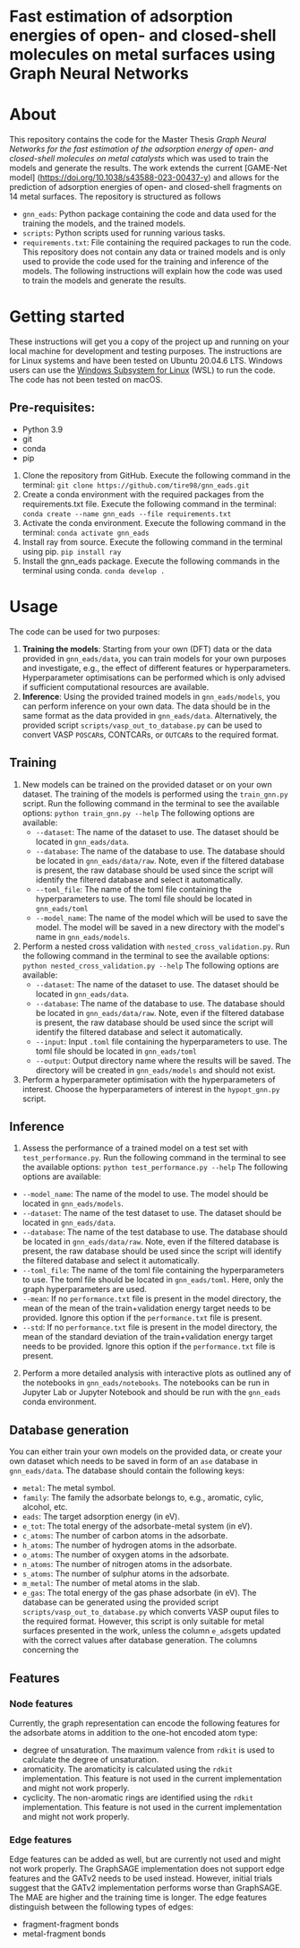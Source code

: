 # Fast estimation of adsorption energies of open- and closed-shell molecules on metal surfaces using Graph Neural Networks
# About
This repository contains the code for the Master Thesis *Graph Neural Networks for the fast estimation of the adsorption energy of open- and closed-shell molecules on metal catalysts* which was used to train the models and generate the results. The work extends the current [GAME-Net model] (https://doi.org/10.1038/s43588-023-00437-y) and allows for the prediction of adsorption energies of open- and closed-shell fragments on 14 metal surfaces. 
 The repository is structured as follows
- `gnn_eads`: Python package containing the code and data used for the training the models, and the trained models.
- `scripts`: Python scripts used for running various tasks.
- `requirements.txt`: File containing the required packages to run the code.
This repository does not contain any data or trained models and is only used to provide the code used for the training and inference of the models. The following instructions will explain how the code was used to train the models and generate the results.
# Getting started
These instructions will get you a copy of the project up and running on your local machine for development and testing purposes. The instructions are for Linux systems and have been tested on Ubuntu 20.04.6 LTS. Windows users can use the [Windows Subsystem for Linux](https://learn.microsoft.com/en-us/windows/wsl/install) (WSL) to run the code. The code has not been tested on macOS.

## Pre-requisites: 
- Python 3.9
- git 
- conda
- pip
1. Clone the repository from GitHub. Execute the following command in the terminal:
`git clone https://github.com/tire98/gnn_eads.git`
2. Create a conda environment with the required packages from the requirements.txt file. Execute the following command in the terminal:
`conda create --name gnn_eads --file requirements.txt`
3. Activate the conda environment. Execute the following command in the terminal:
`conda activate gnn_eads`
4. Install ray from source. Execute the following command in the terminal using pip.
`pip install ray`
5. Install the gnn_eads package. Execute the following commands in the terminal using conda.
`conda develop .`

# Usage
The code can be used for two purposes:
1. **Training the models**: Starting from your own (DFT) data or the data provided in `gnn_eads/data`, you can train models for your own purposes and investigate, e.g., the effect of different features or hyperparameters. Hyperparameter optimisations can be performed which is only advised if sufficient computational resources are available. 
2. **Inference**: Using the provided trained models in `gnn_eads/models`, you can perform inference on your own data. The data should be in the same format as the data provided in `gnn_eads/data`. Alternatively, the provided script `scripts/vasp_out_to_database.py` can be used to convert VASP `POSCAR`s, CONTCARs, or `OUTCAR`s to the required format.


## Training
1. New models can be trained on the provided dataset or on your own dataset. The training of  the models is performed using the `train_gnn.py` script.
    Run the following command in the terminal to see the available options:
    `python train_gnn.py --help`
    The following options are available:
    - `--dataset`: The name of the dataset to use. The dataset should be located in `gnn_eads/data`. 
    - `--database`: The name of the database to use. The database should be located in `gnn_eads/data/raw`. Note, even if the filtered database is present, the raw database should be used since the script will identify the filtered database and select it automatically.
    - `--toml_file`: The name of the toml file containing the hyperparameters to use. The toml file should be located in `gnn_eads/toml` 
    - `--model_name`: The name of the model which will be used to save the model. The model will be saved in a new directory with the model's name in `gnn_eads/models`.
2. Perform a nested cross validation with `nested_cross_validation.py`. 
    Run the following command in the terminal to see the available options:
    `python nested_cross_validation.py --help`
    The following options are available:
    - `--dataset`: The name of the dataset to use. The dataset should be located in `gnn_eads/data`. 
    - `--database`: The name of the database to use. The database should be located in `gnn_eads/data/raw`. Note, even if the filtered database is present, the raw database should be used since the script will identify the filtered database and select it automatically.
    - `--input`: Input `.toml` file containing the hyperparameters to use. The toml file should be located in `gnn_eads/toml`
    - `--output`: Output directory name where the results will be saved. The directory will be created in `gnn_eads/models` and should not exist.
3. Perform a hyperparameter optimisation with the hyperparameters of interest. Choose the hyperparameters of interest in the `hypopt_gnn.py` script.

## Inference
1. Assess the performance of a trained model on a test set with `test_performance.py`.
Run the following command in the terminal to see the available options:
`python test_performance.py --help`
The following options are available:
- `--model_name`: The name of the model to use. The model should be located in `gnn_eads/models`.
- `--dataset`: The name of the test dataset to use. The dataset should be located in `gnn_eads/data`.
- `--database`: The name of the test database to use. The database should be located in `gnn_eads/data/raw`. Note, even if the filtered database is present, the raw database should be used since the script will identify the filtered database and select it automatically.
- `--toml_file`: The name of the toml file containing the hyperparameters to use. The toml file should be located in `gnn_eads/toml`. Here, only the graph hyperparameters are used.
- `--mean`: If no `performance.txt` file is present in the model directory, the mean of the mean of the train+validation energy target needs to be provided. Ignore this option if the `performance.txt` file is present.
- `--std`: If no `performance.txt` file is present in the model directory, the mean of the standard deviation of the train+validation energy target needs to be provided. Ignore this option if the `performance.txt` file is present.

2. Perform a more detailed analysis with interactive plots as outlined any of the notebooks in `gnn_eads/notebooks`. The notebooks can be run in Jupyter Lab or Jupyter Notebook and should be run with the `gnn_eads` conda environment.


## Database generation
You can either train your own models on the provided data, or create your own dataset which needs to be saved in form of an `ase` database in `gnn_eads/data`. The database should contain the following keys:
- `metal`: The metal symbol.	
- `family`: The family the adsorbate belongs to, e.g., aromatic, cylic, alcohol, etc.
- `eads`: The target adsorption energy (in eV).
- `e_tot`: The total energy of the adsorbate-metal system (in eV).
- `c_atoms`: The number of carbon atoms in the adsorbate.
- `h_atoms`: The number of hydrogen atoms in the adsorbate.
- `o_atoms`: The number of oxygen atoms in the adsorbate.
- `n_atoms`: The number of nitrogen atoms in the adsorbate.
- `s_atoms`: The number of sulphur atoms in the adsorbate.
- `m_metal`: The number of metal atoms in the slab.
- `e_gas`: The total energy of the gas phase adsorbate (in eV).
The database can be generated using the provided script `scripts/vasp_out_to_database.py` which converts VASP ouput files to the required format. However, this script is only suitable for metal surfaces presented in the work, unless the column `e_ads`gets updated with the correct values after database generation. 
The columns concerning the 

## Features
### Node features
Currently, the graph representation can encode the following features for the adsorbate atoms in addition to the one-hot encoded atom type:
- degree of unsaturation. The maximum valence from `rdkit` is used to calculate the degree of unsaturation.
- aromaticity. The aromaticity is calculated using the `rdkit` implementation. This feature is not used in the current implementation and might not work properly.
- cyclicity. The non-aromatic rings are identified using the `rdkit` implementation. This feature is not used in the current implementation and might not work properly.
### Edge features
Edge features can be added as well, but are currently not used and might not work properly. The GraphSAGE implementation does not support edge features and the GATv2 needs to be used instead. However, initial trials suggest that the GATv2 implementation performs worse than GraphSAGE. The MAE are higher and the training time is longer. The edge features distinguish between the following types of edges:
- fragment-fragment bonds
- metal-fragment bonds

